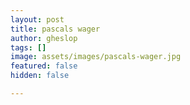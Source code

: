 ```yaml
---
layout: post
title: pascals wager
author: gheslop
tags: []
image: assets/images/pascals-wager.jpg
featured: false
hidden: false

---
```

